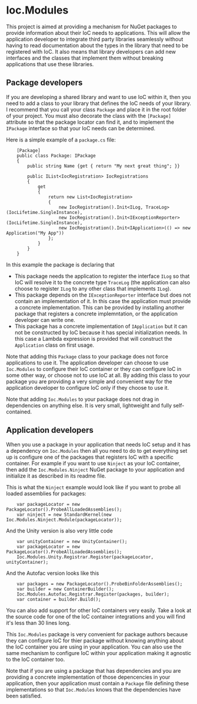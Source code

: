 # Ioc.Modules

This project is aimed at providing a mechanism for NuGet packages to 
provide information about their IoC needs to applications. This
will allow the application developer to integrate third party libraries
seamlessly without having to read documentation about the types in the
library that need to be registered with IoC. It also means that library
developers can add new interfaces and the classes that implement them
without breaking applications that use these libraries.

## Package developers

If you are developing a shared library and want to use IoC within it, then you need 
to add a class to your library that defines the IoC needs of your library. I recommend
that you call your class `Package` and place it in the root folder of your project. 
You must also decorate the class with the `[Package]` attribute so that the package
locator can find it, and to implement the `IPackage` interface so that your IoC needs
can be determined.

Here is a simple example of a `package.cs` file:
```
    [Package]
    public class Package: IPackage
    {
        public string Name {get { return "My next great thing"; }}

        public IList<IocRegistration> IocRegistrations
        {
            get
            {
                return new List<IocRegistration>
                {
                    new IocRegistration().Init<ILog, TraceLog>(IocLifetime.SingleInstance),
                    new IocRegistration().Init<IExceptionReporter>(IocLifetime.SingleInstance),
                    new IocRegistration().Init<IApplication>(() => new Application("My App"))
                };
            }
        }
    }
```
In this example the package is declaring that 
* This package needs the application to register the interface `ILog` so that IoC will resolve it to 
the concrete type `TraceLog` (the application can also choose to register `ILog` to any other class that 
implements `ILog`).
* This package depends on the `IExceptionReporter` interface but does not contain an implementation of it.
In this case the application must provide a concrete implementation. This can be provided by installing 
another package that registers a concrete implemntation, or the application developer can write one.
* This package has a concrete implementation of `IApplication` but it can not be constructed by IoC
because it has special initialization needs. In this case a Lambda expression is provided that will
construct the `Application` class on first usage.

Note that adding this `Package` class to your package does not force applications to use it. The
application developer can choose to use `Ioc.Modules` to configure their IoC container or they can 
configure IoC in some other way, or choose not to use IoC at all. By adding this class to your package 
you are providing a very simple and convenient way for the application developer to configure IoC only 
if they choose to use it.

Note that adding `Ioc.Modules` to your package does not drag in dependencies on anything else. It is
very small, lightweight and fully self-contained.

## Application developers

When you use a package in your application that needs IoC setup and it has a dependency on `Ioc.Modules` 
then all you need to do to get everything set up is configure one of the packages that registers
IoC with a specific container. For example if you want to use `Ninject` as your IoC container, then add 
the `Ioc.Modules.Ninject` NuGet package to your application and initialize it as described in its readme file.

This is what the `Ninject` example would look like if you want to probe all loaded assemblies for packages:

```
    var packageLocator = new PackageLocator().ProbeAllLoadedAssemblies();
    var ninject = new StandardKernel(new Ioc.Modules.Ninject.Module(packageLocator));
```

And the Unity version is also very little code
```
    var unityContainer = new UnityContainer();
    var packageLocator = new PackageLocator().ProbeAllLoadedAssemblies();
	Ioc.Modules.Unity.Registrar.Register(packageLocator, unityContainer);
```

And the Autofac version looks like this
```
    var packages = new PackageLocator().ProbeBinFolderAssemblies();
    var builder = new ContainerBuilder();
    Ioc.Modules.Autofac.Registrar.Register(packages, builder);
    var container = builder.Build();
```
You can also add support for other IoC containers very easily. Take a look at the source code for one of
the IoC container integrations and you will find it's less than 30 lines long.

This `Ioc.Modules` package is very convenient for package authors because they can configure 
IoC for thier package without knowing anything about the IoC container you are using in your 
application. You can also use the same mechanism to configure IoC within your application 
making it agnostic to the IoC container too.

Note that if you are using a package that has dependencies and you are providing a concrete implementation of
those depencencies in your application, then your application must contain a `Package` file defining these implementations
so that `Ioc.Modules` knows that the dependencies have been satisfied.

